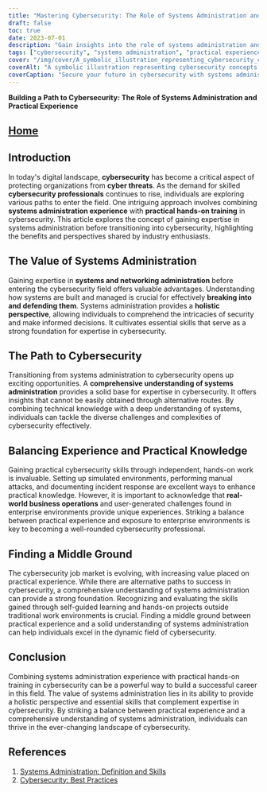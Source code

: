 ```yaml
---
title: "Mastering Cybersecurity: The Role of Systems Administration and Practical Experience"
draft: false
toc: true
date: 2023-07-01
description: "Gain insights into the role of systems administration and practical experience in building a successful career in cybersecurity."
tags: ["cybersecurity", "systems administration", "practical experience", "networking administration", "cyber threats", "holistic perspective", "technical knowledge", "enterprise environments", "real-world operations", "cybersecurity professionals", "hands-on training", "skills development", "cyber defense", "cyber resilience", "career path", "cybersecurity job market", "transitioning to cybersecurity", "cybersecurity skills", "cybersecurity expertise", "systems management", "cybersecurity foundation", "cybersecurity challenges", "practical knowledge", "cybersecurity professionals", "building a cybersecurity career", "hands-on projects", "self-guided learning", "cybersecurity industry", "cybersecurity education", "cybersecurity workforce"]
cover: "/img/cover/A_symbolic_illustration_representing_cybersecurity_concepts.png"
coverAlt: "A symbolic illustration representing cybersecurity concepts and protection."
coverCaption: "Secure your future in cybersecurity with systems administration and practical experience."
---
```


**Building a Path to Cybersecurity: The Role of Systems Administration and Practical Experience**

## [Home](/cyber-security-career-playbook-start/)

## Introduction

In today's digital landscape, **cybersecurity** has become a critical aspect of protecting organizations from **cyber threats**. As the demand for skilled **cybersecurity professionals** continues to rise, individuals are exploring various paths to enter the field. One intriguing approach involves combining **systems administration experience** with **practical hands-on training** in cybersecurity. This article explores the concept of gaining expertise in systems administration before transitioning into cybersecurity, highlighting the benefits and perspectives shared by industry enthusiasts.

## The Value of Systems Administration

Gaining expertise in **systems and networking administration** before entering the cybersecurity field offers valuable advantages. Understanding how systems are built and managed is crucial for effectively **breaking into and defending them**. Systems administration provides a **holistic perspective**, allowing individuals to comprehend the intricacies of security and make informed decisions. It cultivates essential skills that serve as a strong foundation for expertise in cybersecurity.

## The Path to Cybersecurity

Transitioning from systems administration to cybersecurity opens up exciting opportunities. A **comprehensive understanding of systems administration** provides a solid base for expertise in cybersecurity. It offers insights that cannot be easily obtained through alternative routes. By combining technical knowledge with a deep understanding of systems, individuals can tackle the diverse challenges and complexities of cybersecurity effectively.

## Balancing Experience and Practical Knowledge

Gaining practical cybersecurity skills through independent, hands-on work is invaluable. Setting up simulated environments, performing manual attacks, and documenting incident response are excellent ways to enhance practical knowledge. However, it is important to acknowledge that **real-world business operations** and user-generated challenges found in enterprise environments provide unique experiences. Striking a balance between practical experience and exposure to enterprise environments is key to becoming a well-rounded cybersecurity professional.

## Finding a Middle Ground

The cybersecurity job market is evolving, with increasing value placed on practical experience. While there are alternative paths to success in cybersecurity, a comprehensive understanding of systems administration can provide a strong foundation. Recognizing and evaluating the skills gained through self-guided learning and hands-on projects outside traditional work environments is crucial. Finding a middle ground between practical experience and a solid understanding of systems administration can help individuals excel in the dynamic field of cybersecurity.

## Conclusion

Combining systems administration experience with practical hands-on training in cybersecurity can be a powerful way to build a successful career in this field. The value of systems administration lies in its ability to provide a holistic perspective and essential skills that complement expertise in cybersecurity. By striking a balance between practical experience and a comprehensive understanding of systems administration, individuals can thrive in the ever-changing landscape of cybersecurity.

## References

1. [Systems Administration: Definition and Skills](https://en.wikipedia.org/wiki/System_administrator)
2. [Cybersecurity: Best Practices](https://www.cisa.gov/cybersecurity)
